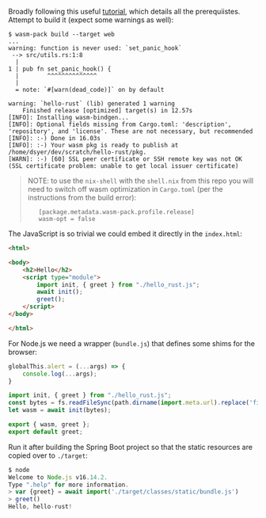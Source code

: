 Broadly following this useful [tutorial](https://rustwasm.github.io/book/game-of-life/setup.html), which details all the prerequiistes. Attempt to build it (expect some warnings as well):

```
$ wasm-pack build --target web
...
warning: function is never used: `set_panic_hook`
 --> src/utils.rs:1:8
  |
1 | pub fn set_panic_hook() {
  |        ^^^^^^^^^^^^^^
  |
  = note: `#[warn(dead_code)]` on by default

warning: `hello-rust` (lib) generated 1 warning
    Finished release [optimized] target(s) in 12.57s
[INFO]: Installing wasm-bindgen...
[INFO]: Optional fields missing from Cargo.toml: 'description', 'repository', and 'license'. These are not necessary, but recommended
[INFO]: :-) Done in 16.03s
[INFO]: :-) Your wasm pkg is ready to publish at /home/dsyer/dev/scratch/hello-rust/pkg.
[WARN]: :-) [60] SSL peer certificate or SSH remote key was not OK (SSL certificate problem: unable to get local issuer certificate)
```

> NOTE: to use the `nix-shell` with the `shell.nix` from this repo you will need to switch off wasm optimization in `Cargo.toml` (per the instructions from the build error):
>
>        [package.metadata.wasm-pack.profile.release]
>        wasm-opt = false


The JavaScript is so trivial we could embed it directly in the `index.html`:

```html
<html>

<body>
	<h2>Hello</h2>
	<script type="module">
		import init, { greet } from "./hello_rust.js";
		await init();
		greet();
	</script>
</body>

</html>
```

For Node.js we need a wrapper (`bundle.js`) that defines some shims for the browser:

```javascript
globalThis.alert = (...args) => {
    console.log(...args);
}

import init, { greet } from "./hello_rust.js";
const bytes = fs.readFileSync(path.dirname(import.meta.url).replace('file://', '') + '/hello_rust_bg.wasm');
let wasm = await init(bytes);

export { wasm, greet };
export default greet;
```

Run it after building the Spring Boot project so that the static resources are copied over to `./target`:

```javascript
$ node
Welcome to Node.js v16.14.2.
Type ".help" for more information.
> var {greet} = await import('./target/classes/static/bundle.js')
> greet()
Hello, hello-rust!
```
